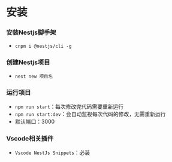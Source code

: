 # 安装

### 安装Nestjs脚手架
- ``cnpm i @nestjs/cli -g``

### 创建Nestjs项目
- ``nest new 项目名``

### 运行项目
- ``npm run start``：每次修改完代码需要重新运行
- ``npm run start:dev``：会自动监视每次代码的修改，无需重新运行
- 默认端口：3000

### Vscode相关插件
- ``Vscode NestJs Snippets``：必装 

### 